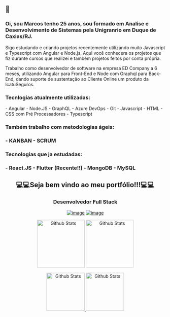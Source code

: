 ## 👋

### Oi, sou Marcos tenho 25 anos, sou formado em Analise e Desenvolvimento de Sistemas pela Unigranrio em Duque de Caxias/RJ.

Sigo estudando e criando projetos recentemente utilizando muito Javascript e Typescript com Angular e Node.js.
Aqui você conhecera os projetos que fiz durante cursos que realizei e também projetos feitos por conta própria.

Trabalho como desenvolvedor de software na empresa ED Company a 6 meses, utilizando Angular para Front-End e Node com Graphql para Back-End, dando suporte de sustentação ao Cliente Online um produto da IcatuSeguros.

<p align="center">
  <h3>Tecnlogias atualmente utilizadas:</h3>
  - Angular
  - Node.JS
  - GraphQL
  - Azure DevOps
  - Git
  - Javascript
  - HTML
  - CSS com Pré Processadores
  - Typescript

  <h3>Também trabalho com metodologias ágeis:<h3>
  - KANBAN
  - SCRUM
</p>

<h3>Tecnologias que ja estudadas:<h3>
- React.JS
- Flutter (Recente!!)
- MongoDB
- MySQL

<h2 align="center">💻💻Seja bem vindo ao meu portfólio!!!💻💻</h2>

<span align="center">
  
### Desenvolvedor Full Stack

<a href="https://www.linkedin.com/in/marcos-wergles/">![image](https://flat.badgen.net/badge/in/marcos-wergles/black)</a> <a href="mailto:marcospsw96@gmail.com">![image](https://flat.badgen.net/badge/e-mail/marcospsw96@gmail.com/black)</a>

</span>

<p align="center">
  <img src="https://github-readme-stats.vercel.app/api?username=marcospsw&show_icons=true&title_color=FF79C6&icon_color=e7de79&text_color=E1E1E6&bg_color=191622" alt="Github Stats" height=150/>

  <img src="https://github-readme-stats.vercel.app/api/top-langs/?username=marcospsw&layout=compact&title_color=FF79C6&text_color=E1E1E6&bg_color=191622" alt="Github Stats" height=150 />
</p>
<p align="center">
  <a href="https://github.com/marcospsw/GoBarberWeb">
    <img src="https://github-readme-stats.vercel.app/api/pin?username=marcospsw&repo=GoBarberWeb&title_color=FF79C6&icon_color=e7de79&text_color=E1E1E6&bg_color=191622" alt="Github Stats" height=120 />
  </a>
  <a href="https://github.com/marcospsw/GoBarberServer">
    <img src="https://github-readme-stats.vercel.app/api/pin?username=marcospsw&repo=GoBarberServer&title_color=FF79C6&icon_color=e7de79&text_color=E1E1E6&bg_color=191622" alt="Github Stats" height=120 />
  </a>
</p>

